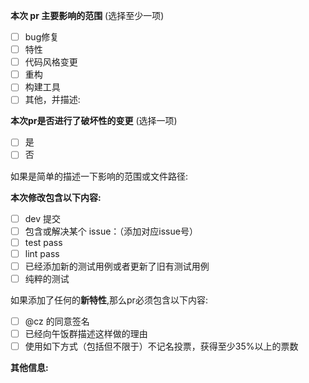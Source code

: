 <!-- PULL REQUEST TEMPLATE -->
<!-- (Update "[ ]" to "[x]" to check a box) -->

**本次 pr 主要影响的范围** (选择至少一项)

- [ ] bug修复
- [ ] 特性
- [ ] 代码风格变更
- [ ] 重构
- [ ] 构建工具
- [ ] 其他，并描述:

**本次pr是否进行了破坏性的变更** (选择一项)

- [ ] 是
- [ ] 否

如果是简单的描述一下影响的范围或文件路径:

**本次修改包含以下内容:**

- [ ] dev 提交
- [ ] 包含或解决某个 issue：（添加对应issue号）
- [ ] test pass
- [ ] lint pass
- [ ] 已经添加新的测试用例或者更新了旧有测试用例
- [ ] 纯粹的测试

如果添加了任何的**新特性**,那么pr必须包含以下内容:

- [ ] @cz 的同意签名
- [ ] 已经向午饭群描述这样做的理由
- [ ] 使用如下方式（包括但不限于）不记名投票，获得至少35%以上的票数 

**其他信息:**
